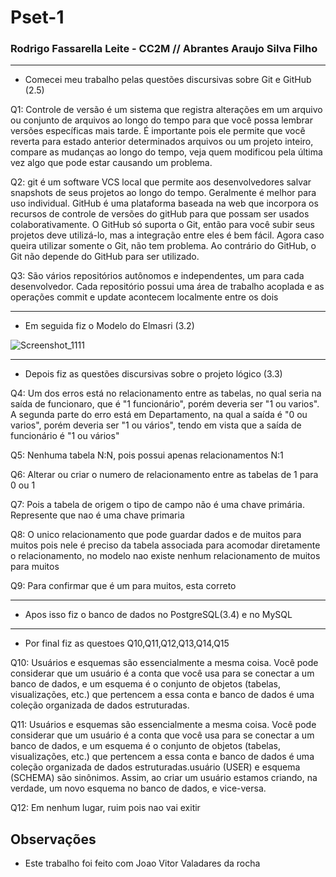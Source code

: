 # Pset-1
### Rodrigo Fassarella Leite - CC2M // Abrantes Araujo Silva Filho
---
- Comecei meu trabalho pelas questões discursivas sobre Git e GitHub (2.5)

Q1: Controle de versão é um sistema que registra alterações em um arquivo ou conjunto de arquivos ao longo do tempo para que 
você possa lembrar versões específicas mais tarde. É importante pois ele permite que você reverta para estado anterior determinados 
arquivos ou um projeto inteiro, compare as mudanças ao longo do tempo, veja quem modificou pela última vez algo que pode estar causando um problema.

Q2: git é um software VCS local que permite aos desenvolvedores salvar snapshots de seus projetos ao longo do tempo. 
Geralmente é melhor para uso individual. GitHub é uma plataforma baseada na web que incorpora os recursos de controle
de versões do gitHub para que possam ser usados colaborativamente. O GitHub só suporta o Git, então para você subir seus
projetos deve utilizá-lo, mas a integração entre eles é bem fácil. Agora caso queira utilizar somente o Git, não tem problema.
Ao contrário do GitHub, o Git não depende do GitHub para ser utilizado.

Q3: São vários repositórios autônomos e independentes, um para cada desenvolvedor.
Cada repositório possui uma área de trabalho acoplada e as operações commit e update acontecem localmente entre os dois

---

- Em seguida fiz o Modelo do Elmasri (3.2)

![Screenshot_1111](https://user-images.githubusercontent.com/103529923/165406369-ae162e28-82a2-4913-a559-f15bde3f338d.png)

---

- Depois fiz as questões discursivas sobre o projeto lógico (3.3)

Q4: Um dos erros está no relacionamento entre as tabelas, no qual seria na saída de funcionaro, que é "1 funcionário", porém deveria ser "1 ou varios". 
A segunda parte do erro está em Departamento, na qual a saída é "0 ou varios", porém deveria ser "1 ou vários", tendo em vista que a saída de funcionário é "1 ou vários"

Q5: Nenhuma tabela N:N, pois possui apenas relacionamentos N:1

Q6: Alterar ou criar o numero de relacionamento entre as tabelas de 1 para 0 ou 1 

Q7: Pois a tabela de origem o tipo de campo não é uma chave primária. Represente que nao é uma chave primaria

Q8: O unico relacionamento que pode guardar dados e de muitos para muitos pois nele é preciso da tabela associada para acomodar diretamente o relacionamento,
no modelo nao existe nenhum relacionamento  de muitos para muitos

Q9: Para confirmar que é um para muitos, esta correto

---

- Apos isso fiz o banco de dados no PostgreSQL(3.4) e no MySQL

---

- Por final fiz as questoes Q10,Q11,Q12,Q13,Q14,Q15

Q10:  Usuários e esquemas são essencialmente a mesma coisa. 
Você pode considerar que um usuário é a conta que você usa para se conectar a um banco de dados,
e um esquema é o conjunto de objetos (tabelas, visualizações, etc.) que pertencem a essa conta e banco de dados é uma coleção organizada de dados estruturadas.

Q11: Usuários e esquemas são essencialmente a mesma coisa. Você pode considerar que um usuário é a conta que você usa para se conectar a um banco de dados, e um esquema é o conjunto de objetos (tabelas, visualizações, etc.) 
que pertencem a essa conta e banco de dados é uma coleção organizada de dados estruturadas.usuário (USER) e esquema (SCHEMA) são sinônimos. Assim, 
ao criar um usuário estamos criando, na verdade, um novo esquema no banco de dados, e vice-versa.

Q12: Em nenhum lugar, ruim pois nao vai exitir

## Observações
- Este trabalho foi feito com Joao Vitor Valadares da rocha
